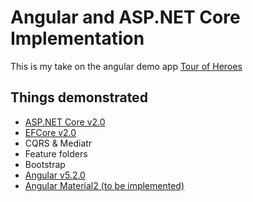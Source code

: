 # Angular and ASP.NET Core Implementation

This is my take on the angular demo app [Tour of Heroes](https://angular.io/tutorial)


## Things demonstrated
- [ASP.NET Core v2.0](https://github.com/aspnet/Mvc)
- [EFCore v2.0](https://github.com/aspnet/EntityFrameworkCore)
- CQRS & Mediatr
- Feature folders 
- Bootstrap
- [Angular v5.2.0](https://github.com/angular/angular)
- [Angular Material2 (to be implemented)](https://github.com/angular/material2)

